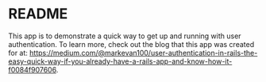 # README

This app is to demonstrate a quick way to get up and running with user authentication. To learn more, check out the blog that this app was created for at: https://medium.com/@markevan100/user-authentication-in-rails-the-easy-quick-way-if-you-already-have-a-rails-app-and-know-how-it-f0084f907606.
